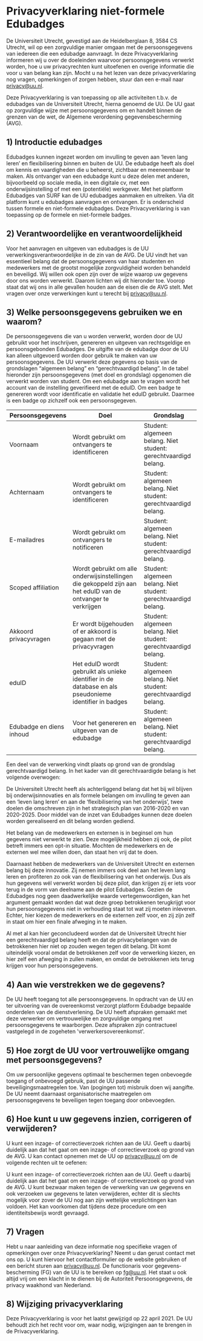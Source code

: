 # Privacyverklaring niet-formele Edubadges

De Universiteit Utrecht, gevestigd aan de Heidelberglaan 8, 3584 CS Utrecht, wil op een zorgvuldige manier omgaan met de persoonsgegevens van iedereen die een edubadge aanvraagt. In deze Privacyverklaring informeren wij u over de doeleinden waarvoor persoonsgegevens verwerkt worden, hoe u uw privacyrechten kunt uitoefenen en overige informatie die voor u van belang kan zijn. Mocht u na het lezen van deze privacyverklaring nog vragen, opmerkingen of zorgen hebben, stuur dan een e-mail naar [privacy@uu.nl](mailto@privacy@uu.nl).

Deze Privacyverklaring is van toepassing op alle activiteiten t.b.v. de edubadges van de Universiteit Utrecht, hierna genoemd de UU. De UU gaat op zorgvuldige wijze met persoonsgegevens om en handelt binnen de grenzen van de wet, de Algemene verordening gegevensbescherming (AVG).

## 1) Introductie edubadges
Edubadges kunnen ingezet worden om invulling te geven aan ‘leven lang leren’ en flexibilisering binnen en buiten de UU. De edubadge heeft als doel om kennis en vaardigheden die u beheerst, zichtbaar en meeneembaar te maken. Als ontvanger van een edubadge kunt u deze delen met anderen, bijvoorbeeld op sociale media, in een digitale cv, met een onderwijsinstelling of met een (potentiële) werkgever. Met het platform Edubadges van SURF kan de UU edubadges aanmaken en uitreiken. Via dit platform kunt u edubadges aanvragen en ontvangen. Er is onderscheid tussen formele en niet-formele edubadges. Deze Privacyverklaring is van toepassing op de formele en niet-formele badges. 

## 2) Verantwoordelijke en verantwoordelijkheid
Voor het aanvragen en uitgeven van edubadges is de UU verwerkingsverantwoordelijke in de zin van de AVG. De UU vindt het van essentieel belang dat de persoonsgegevens van haar studenten en medewerkers met de grootst mogelijke zorgvuldigheid worden behandeld en beveiligd. Wij willen ook open zijn over de wijze waarop uw gegevens door ons worden verwerkt. Daarom lichten wij dit hieronder toe. Voorop staat dat wij ons in alle gevallen houden aan de eisen die de AVG stelt. Met vragen over onze verwerkingen kunt u terecht bij [privacy@uu.nl](mailto@privacy@uu.nl).

## 3) Welke persoonsgegevens gebruiken we en waarom?
De persoonsgegevens die van u worden verwerkt, worden door de UU gebruikt voor het inschrijven, genereren en uitgeven van rechtsgeldige en persoonsgebonden Edubadges. De uitgifte van de edubadge door de UU kan alleen uitgevoerd worden door gebruik te maken van uw persoonsgegevens. De UU verwerkt deze gegevens op basis van de grondslagen “algemeen belang” en “gerechtvaardigd belang”. In de tabel hieronder zijn persoonsgegevens (met doel en grondslag) opgenomen die verwerkt worden van student. Om een edubadge aan te vragen wordt het account van de instelling geverifieerd met de eduID. Om een badge te genereren wordt voor identificatie en validatie het eduID gebruikt. Daarmee is een badge op zichzelf ook een persoonsgegeven. 

| Persoonsgegevens | Doel | Grondslag |
| ---------------- | ---- | --------- |
| Voornaam | Wordt gebruikt om ontvangers te identificeren | Student: algemeen belang. Niet student: gerechtvaardigd belang. |
| Achternaam | Wordt gebruikt om ontvangers te identificeren | Student: algemeen belang. Niet student: gerechtvaardigd belang. |
| E-mailadres | Wordt gebruikt om ontvangers te notificeren | Student: algemeen belang. Niet student: gerechtvaardigd belang. |
| Scoped affiliation | Wordt gebruikt om alle onderwijsinstellingen die gekoppeld zijn aan het eduID van de ontvanger te verkrijgen | Student: algemeen belang. Niet student: gerechtvaardigd belang. |
| Akkoord privacyvragen| Er wordt bijgehouden of er akkoord is gegaan met de privacyvragen | Student: algemeen belang. Niet student: gerechtvaardigd belang. |
| eduID	| Het eduID wordt gebruikt als unieke identifier in de database en als pseudonieme identifier in badges | Student: algemeen belang. Niet student: gerechtvaardigd belang. |
| Edubadge en diens inhoud | Voor het genereren en uitgeven van de edubadge | Student: algemeen belang. Niet student: gerechtvaardigd belang. |

Een deel van de verwerking vindt plaats op grond van de grondslag gerechtvaardigd belang. In het kader van dit gerechtvaardigde belang is het volgende overwogen:

De Universiteit Utrecht heeft als achterliggend belang dat het bij wil blijven bij onderwijsinnovaties en als formele belangen om invulling te geven aan een ‘leven lang leren’ en aan de ‘flexibilisering van het onderwijs’, twee doelen die omschreven zijn in het strategisch plan van 2016-2020 en van 2020-2025. Door middel van de inzet van Edubadges kunnen deze doelen worden gerealiseerd en dit belang worden gediend.

Het belang van de medewerkers en externen is in beginsel om hun gegevens niet verwerkt te zien. Deze mogelijkheid hebben zij ook, de pilot betreft immers een opt-in situatie. Mochten de medewerkers en de externen wel mee willen doen, dan staat hen vrij dat te doen.

Daarnaast hebben de medewerkers van de Universiteit Utrecht en externen belang bij deze innovatie. Zij nemen immers ook deel aan het leven lang leren en profiteren zo ook van de flexibilisering van het onderwijs. Dus als hun gegevens wél verwerkt worden bij deze pilot, dan krijgen zij er iets voor terug in de vorm van deelname aan de pilot Edubadges. Gezien de Edubadges nog geen daadwerkelijke waarde vertegenwoordigen, kan het argument gemaakt worden dat wat deze groep betrokkenen terugkrijgt voor hun persoonsgegevens niet in verhouding staat tot wat zij moeten inleveren. Echter, hier kiezen de medewerkers en de externen zelf voor, en zij zijn zelf in staat om hier een finale afweging in te maken.

Al met al kan hier geconcludeerd worden dat de Universiteit Utrecht hier een gerechtvaardigd belang heeft en dat de privacybelangen van de betrokkenen hier niet op zouden wegen tegen dit belang. Dit komt uiteindelijk vooral omdat de betrokkenen zelf voor de verwerking kiezen, en hier zelf een afweging in zullen maken, en omdat de betrokkenen iets terug krijgen voor hun persoonsgegevens.

## 4) Aan wie verstrekken we de gegevens?
De UU heeft toegang tot alle persoonsgegevens. In opdracht van de UU en ter uitvoering van de overeenkomst verzorgt platform Edubadge bepaalde onderdelen van de dienstverlening. De UU heeft afspraken gemaakt met deze verwerker om vertrouwelijke en zorgvuldige omgang met persoonsgegevens te waarborgen. Deze afspraken zijn contractueel vastgelegd in de zogeheten 'verwerkersovereenkomst'.

## 5) Hoe zorgt de UU voor vertrouwelijke omgang met persoonsgegevens?
Om uw persoonlijke gegevens optimaal te beschermen tegen onbevoegde toegang of onbevoegd gebruik, past de UU passende beveiligingsmaatregelen toe. Van (pogingen tot) misbruik doen wij aangifte. De UU neemt daarnaast organisatorische maatregelen om persoonsgegevens te beveiligen tegen toegang door onbevoegden.

## 6) Hoe kunt u uw gegevens inzien, corrigeren of verwijderen?
U kunt een inzage- of correctieverzoek richten aan de UU. Geeft u daarbij duidelijk aan dat het gaat om een inzage- of correctieverzoek op grond van de AVG. U kan contact opnemen met de UU op [privacy@uu.nl](mailto@privacy@uu.nl) om de volgende rechten uit te oefenen:

U kunt een inzage- of correctieverzoek richten aan de UU. Geeft u daarbij duidelijk aan dat het gaat om een inzage- of correctieverzoek op grond van de AVG. U kunt bezwaar maken tegen de verwerking van uw gegevens en ook verzoeken uw gegevens te laten verwijderen, echter dit is slechts mogelijk voor zover de UU nog aan zijn wettelijke verplichtingen kan voldoen. Het kan voorkomen dat tijdens deze procedure om een identiteitsbewijs wordt gevraagd.

## 7) Vragen
Hebt u naar aanleiding van deze informatie nog specifieke vragen of opmerkingen over onze Privacyverklaring? Neemt u dan gerust contact met ons op. U kunt hiervoor het contactformulier op de website gebruiken of een bericht sturen aan [privacy@uu.nl](mailto@privacy@uu.nl). De functionaris voor gegevens­bescherming (FG) van de UU is te bereiken op [fg@uu.nl](mailto:fg@uu.nl). Het staat u ook altijd vrij om een klacht in te dienen bij de Autoriteit Persoonsgegevens, de privacy waakhond van Nederland.

## 8) Wijziging privacyverklaring
Deze Privacyverklaring is voor het laatst gewijzigd op 22 april 2021. De UU behoudt zich het recht voor om, waar nodig, wijzigingen aan te brengen in de Privacyverklaring.
